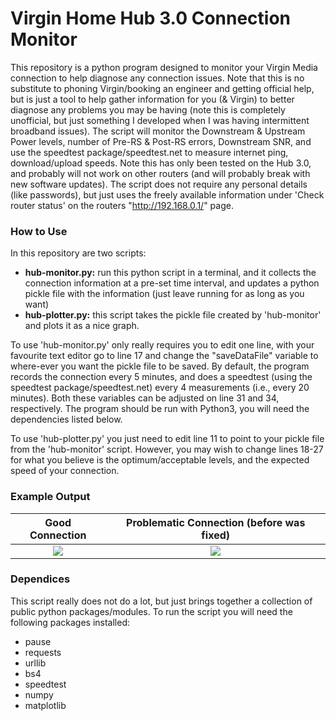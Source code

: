 # Virgin Home Hub 3.0 Connection Monitor 

This repository is a python program designed to monitor your Virgin Media connection to help diagnose any connection issues. Note that this is no substitute to phoning Virgin/booking an engineer and getting official help, but is just a tool to help gather information for you (& Virgin) to better diagnose any problems you may be having (note this is completely unofficial, but just something I developed when I was having intermittent broadband issues). The script will monitor the Downstream & Upstream Power levels, number of Pre-RS & Post-RS errors, Downstream SNR, and use the speedtest package/speedtest.net to measure internet ping, download/upload speeds. Note this has only been tested on the Hub 3.0, and probably will not work on other routers (and will probably break with new software updates). The script does not require any personal details (like passwords), but just uses the freely available information under 'Check router status' on the routers "http://192.168.0.1/" page.

### How to Use

In this repository are two scripts:
- **hub-monitor.py:** run this python script in a terminal, and it collects the connection information at a pre-set time interval, and updates a python pickle file with the information (just leave running for as long as you want)
- **hub-plotter.py:** this script takes the pickle file created by 'hub-monitor' and plots it as a nice graph.

To use 'hub-monitor.py' only really requires you to edit one line, with your favourite text editor go to line 17 and change the "saveDataFile" variable to where-ever you want the pickle file to be saved. By default, the program records the connection every 5 minutes, and does a speedtest (using the speedtest package/speedtest.net) every 4 measurements (i.e., every 20 minutes). Both these variables can be adjusted on line 31 and 34, respectively. The program should be run with Python3, you will need the dependencies listed below.

To use 'hub-plotter.py' you just need to edit line 11 to point to your pickle file from the 'hub-monitor' script. However, you may wish to change lines 18-27 for what you believe is the optimum/acceptable levels, and the expected speed of your connection.

### Example Output
Good Connection                     |  Problematic Connection (before was fixed)
:----------------------------------:|:----------------------------------:
![](https://github.com/mwls/HomeHubMonitorer/blob/master/good3.png) |  ![](https://github.com/mwls/HomeHubMonitorer/blob/master/problemConnection.png)

### Dependices 

This script really does not do a lot, but just brings together a collection of public python packages/modules. To run the script you will need the following packages installed:
- pause
- requests
- urllib
- bs4
- speedtest
- numpy
- matplotlib
